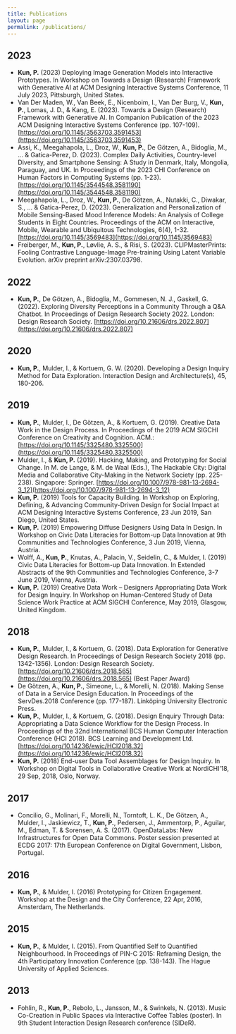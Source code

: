 ```yaml
---
title: Publications
layout: page
permalink: /publications/
---
```


## 2023
- **Kun, P.** (2023) Deploying Image Generation Models into Interactive Prototypes. In Workshop on Towards a Design (Research) Framework with Generative AI at ACM Designing Interactive Systems Conference, 11 July 2023, Pittsburgh, United States.
- Van Der Maden, W., Van Beek, E., Nicenboim, I., Van Der Burg, V., **Kun, P.**, Lomas, J. D., & Kang, E. (2023). Towards a Design (Research) Framework with Generative AI. In Companion Publication of the 2023 ACM Designing Interactive Systems Conference (pp. 107-109). [https://doi.org/10.1145/3563703.3591453](https://doi.org/10.1145/3563703.3591453) 
- Assi, K., Meegahapola, L., Droz, W., **Kun, P.**, De Götzen, A., Bidoglia, M., ... & Gatica-Perez, D. (2023). Complex Daily Activities, Country-level Diversity, and Smartphone Sensing: A Study in Denmark, Italy, Mongolia, Paraguay, and UK. In Proceedings of the 2023 CHI Conference on Human Factors in Computing Systems (pp. 1-23). [https://doi.org/10.1145/3544548.3581190](https://doi.org/10.1145/3544548.3581190) 
- Meegahapola, L., Droz, W., **Kun, P.**, De Götzen, A., Nutakki, C., Diwakar, S., ... & Gatica-Perez, D. (2023). Generalization and Personalization of Mobile Sensing-Based Mood Inference Models: An Analysis of College Students in Eight Countries. Proceedings of the ACM on Interactive, Mobile, Wearable and Ubiquitous Technologies, 6(4), 1-32. [https://doi.org/10.1145/3569483](https://doi.org/10.1145/3569483) 
- Freiberger, M., **Kun, P.**, Løvlie, A. S., & Risi, S. (2023). CLIPMasterPrints: Fooling Contrastive Language-Image Pre-training Using Latent Variable Evolution. arXiv preprint arXiv:2307.03798.

## 2022
- **Kun, P.**, De Götzen, A., Bidoglia, M., Gommesen, N. J., Gaskell, G. (2022). Exploring Diversity Perceptions in a Community Through a Q&A Chatbot. In Proceedings of Design Research Society 2022. London: Design Research Society. [https://doi.org/10.21606/drs.2022.807](https://doi.org/10.21606/drs.2022.807)

## 2020
- **Kun, P.**, Mulder, I., & Kortuem, G. W. (2020). Developing a Design Inquiry Method for Data Exploration. Interaction Design and Architecture(s), 45, 180-206.

## 2019
- **Kun, P.**, Mulder, I., De Götzen, A., & Kortuem, G. (2019). Creative Data Work in the Design Process. In Proceedings of the 2019 ACM SIGCHI Conference on Creativity and Cognition. ACM.: [https://doi.org/10.1145/3325480.3325500](https://doi.org/10.1145/3325480.3325500)
- Mulder, I., & **Kun, P.** (2019). Hacking, Making, and Prototyping for Social Change. In M. de Lange, & M. de Waal (Eds.), The Hackable City: Digital Media and Collaborative City-Making in the Network Society (pp. 225-238). Singapore: Springer. [https://doi.org/10.1007/978-981-13-2694-3_12](https://doi.org/10.1007/978-981-13-2694-3_12)
- **Kun, P.** (2019) Tools for Capacity Building. In Workshop on Exploring, Defining, & Advancing Community-Driven Design for Social Impact  at ACM Designing Interactive Systems Conference, 23 Jun 2019, San Diego, United States.
- **Kun, P.** (2019) Empowering Diffuse Designers Using Data In Design. In Workshop on Civic Data Literacies for Bottom-up Data Innovation at 9th Communities and Technologies Conference, 3 Jun 2019, Vienna, Austria.
- Wolff, A., **Kun, P.**, Knutas, A., Palacin, V., Seidelin, C., & Mulder, I. (2019) Civic Data Literacies for Bottom-up Data Innovation. In Extended Abstracts of the 9th Communities and Technologies Conference, 3-7 June 2019, Vienna, Austria.
- **Kun, P.** (2019) Creative Data Work – Designers Appropriating Data Work for Design Inquiry. In Workshop on Human-Centered Study of Data Science Work Practice at ACM SIGCHI Conference, May 2019, Glasgow, United Kingdom.

## 2018
- **Kun, P.**, Mulder, I., & Kortuem, G. (2018). Data Exploration for Generative Design Research. In Proceedings of Design Research Society 2018 (pp. 1342-1356). London: Design Research Society. [https://doi.org/10.21606/drs.2018.565](https://doi.org/10.21606/drs.2018.565) (Best Paper Award)
- De Götzen, A., **Kun, P.**, Simeone, L., & Morelli, N. (2018). Making Sense of Data in a Service Design Education. In Proceedings of the ServDes.2018 Conference (pp. 177-187). Linköping University Electronic Press.
- **Kun, P.**, Mulder, I., & Kortuem, G. (2018). Design Enquiry Through Data: Appropriating a Data Science Workflow for the Design Process. In Proceedings of the 32nd International BCS Human Computer Interaction Conference (HCI 2018). BCS Learning and Development Ltd. [https://doi.org/10.14236/ewic/HCI2018.32](https://doi.org/10.14236/ewic/HCI2018.32)
- **Kun, P.** (2018) End-user Data Tool Assemblages for Design Inquiry. In Workshop on Digital Tools in Collaborative Creative Work at NordiCHI’18, 29 Sep, 2018, Oslo, Norway.

## 2017
- Concilio, G., Molinari, F., Morelli, N., Torntoft, L. K., De Götzen, A., Mulder, I., Jaskiewicz, T., **Kun, P.**, Pedersen, J., Ammentorp, P., Aguilar, M., Edman, T. & Sorensen, A. S. (2017). OpenDataLabs: New Infrastructures for Open Data Commons. Poster session presented at ECDG 2017: 17th European Conference on Digital Government, Lisbon, Portugal.

## 2016
- **Kun, P.**, & Mulder, I. (2016) Prototyping for Citizen Engagement. Workshop at the Design and the City Conference, 22 Apr, 2016, Amsterdam, The Netherlands.

## 2015
- **Kun, P.**, & Mulder, I. (2015). From Quantified Self to Quantified Neighbourhood. In Proceedings of PIN-C 2015: Reframing Design, the 4th Participatory Innovation Conference (pp. 138-143). The Hague University of Applied Sciences.

## 2013
- Fohlin, R., **Kun, P.**, Rebolo, L., Jansson, M., & Swinkels, N. (2013). Music Co-Creation in Public Spaces via Interactive Coffee Tables (poster). In 9th Student Interaction Design Research conference (SIDeR).